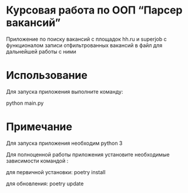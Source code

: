 # Курсовая работа по ООП “Парсер вакансий”

Приложение по поиску вакансий с площадок hh.ru и superjob с функционалом записи отфильтрованных вакансий в файл для дальнейшей работы с ними

# Использование
Для запуска приложения выполните команду:

python main.py

# Примечание
Для запуска приложения необходим python 3

Для полноценной работы приложения установите необходимые зависимости командой :

для первичной установки:
poetry install

для обновления:
poetry update
